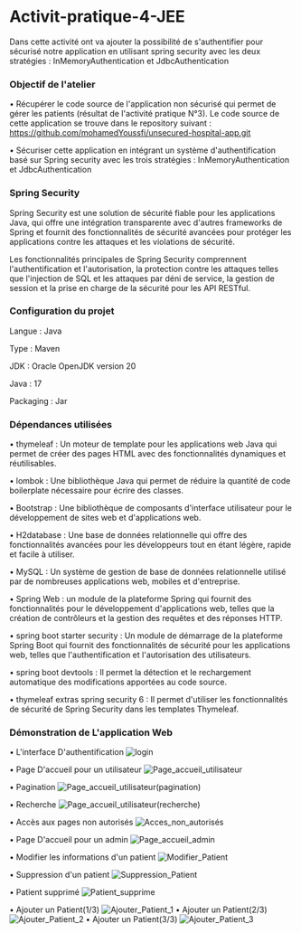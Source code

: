 # Activit-pratique-4-JEE

Dans cette activité ont va ajouter la possibilité de s'authentifier pour sécurisé notre application en utilisant spring security avec les deux stratégies : InMemoryAuthentication et JdbcAuthentication

### Objectif de l'atelier ###

• Récupérer le code source de l'application non sécurisé qui permet de gérer les patients (résultat de l'activité pratique N°3). Le code source de cette application se trouve dans le repository suivant : https://github.com/mohamedYoussfi/unsecured-hospital-app.git

• Sécuriser cette application en intégrant un système d'authentification basé sur Spring security avec les trois stratégies : InMemoryAuthentication et JdbcAuthentication

### Spring Security ###

Spring Security est une solution de sécurité fiable pour les applications Java, qui offre une intégration transparente avec d'autres frameworks de Spring et fournit des fonctionnalités de sécurité avancées pour protéger les applications contre les attaques et les violations de sécurité.

Les fonctionnalités principales de Spring Security comprennent l'authentification et l'autorisation, la protection contre les attaques telles que l'injection de SQL et les attaques par déni de service, la gestion de session et la prise en charge de la sécurité pour les API RESTful.

### Configuration du projet ###

Langue : Java

Type : Maven

JDK : Oracle OpenJDK version 20

Java : 17

Packaging : Jar

### Dépendances utilisées ###

• thymeleaf : Un moteur de template pour les applications web Java qui permet de créer des pages HTML avec des fonctionnalités dynamiques et réutilisables.

• lombok : Une bibliothèque Java qui permet de réduire la quantité de code boilerplate nécessaire pour écrire des classes.

• Bootstrap : Une bibliothèque de composants d'interface utilisateur pour le développement de sites web et d'applications web.

• H2database : Une base de données relationnelle qui offre des fonctionnalités avancées pour les développeurs tout en étant légère, rapide et facile à utiliser.

• MySQL : Un système de gestion de base de données relationnelle utilisé par de nombreuses applications web, mobiles et d'entreprise.

• Spring Web : un module de la plateforme Spring qui fournit des fonctionnalités pour le développement d'applications web, telles que la création de contrôleurs et la gestion des requêtes et des réponses HTTP.

• spring boot starter security : Un module de démarrage de la plateforme Spring Boot qui fournit des fonctionnalités de sécurité pour les applications web, telles que l'authentification et l'autorisation des utilisateurs.

• spring boot devtools : Il permet la détection et le rechargement automatique des modifications apportées au code source.

• thymeleaf extras spring security 6 : Il permet d'utiliser les fonctionnalités de sécurité de Spring Security dans les templates Thymeleaf.

### Démonstration de L'application Web ###

• L'interface D'authentification
![login](https://user-images.githubusercontent.com/92445933/232563574-7f6bace6-5b8a-4af8-a0f1-2c12db324071.PNG)

• Page D'accueil pour un utilisateur
![Page_accueil_utilisateur](https://user-images.githubusercontent.com/92445933/232566160-a57b33c7-6a01-4d0d-bf1f-40fb2c9d13fc.PNG)

• Pagination
![Page_accueil_utilisateur(pagination)](https://user-images.githubusercontent.com/92445933/232568523-2acbd1ff-669e-4730-9ed9-afab27fd2a4a.PNG)

• Recherche
![Page_accueil_utilisateur(recherche)](https://user-images.githubusercontent.com/92445933/232569751-9fa1dc6f-a654-41f6-a977-33e865b58e6e.PNG)

• Accès aux pages non autorisés
![Acces_non_autorisés](https://user-images.githubusercontent.com/92445933/232603356-424dc00e-64dd-48b9-8bde-74ab4b055133.PNG)

• Page D'accueil pour un admin
![Page_accueil_admin](https://user-images.githubusercontent.com/92445933/232604153-2206bd69-1a31-4206-b49e-36a38b403306.PNG)

• Modifier les informations d'un patient
![Modifier_Patient](https://user-images.githubusercontent.com/92445933/232604577-01a5fce4-733e-45c5-9c6d-8b2cec6b7e09.PNG)

• Suppression d'un patient
![Suppression_Patient](https://user-images.githubusercontent.com/92445933/232604726-42d19487-43c3-4302-b4a3-7f2db537d371.PNG)

• Patient supprimé
![Patient_supprime](https://user-images.githubusercontent.com/92445933/232604838-cc1071dc-4281-4ef3-bef9-a22bd358aa38.PNG)

• Ajouter un Patient(1/3)
![Ajouter_Patient_1](https://user-images.githubusercontent.com/92445933/232604965-519276a4-f7d9-460f-9a3d-02b36bfc4104.PNG)
• Ajouter un Patient(2/3)
![Ajouter_Patient_2](https://user-images.githubusercontent.com/92445933/232605018-cbecaaf8-d562-44d5-b47f-0f2f15c3d74b.PNG)
• Ajouter un Patient(3/3)
![Ajouter_Patient_3](https://user-images.githubusercontent.com/92445933/232605098-340a475a-9941-4d15-a2ad-89b385ef6e6a.PNG)

